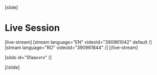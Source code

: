 [slide]
# Live Session

[live-stream]
[stream language="EN" videoId="390961042" default /]
[stream language="RO" videoId="390961844" /]
[/live-stream]

[slido id="5faavvrx" /]

[/slide]